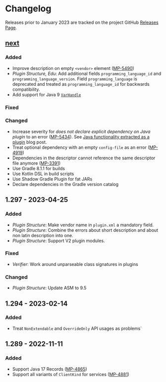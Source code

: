 # Changelog

Releases prior to January 2023 are tracked on the project GitHub [Releases Page](https://github.com/JetBrains/intellij-plugin-verifier/releases).

## [next]

### Added
- Improve description on empty `<vendor>` element ([MP-5490](https://youtrack.jetbrains.com/issue/MP-5490))
- _Plugin Structure, Edu_: Add additional fields `programming_language_id` and `programming_language_version`. Field   `programming_language` is deprecated and treated as `programming_language_id` for backwards compatibility.
- Add support for Java 9 [`VarHandle`](https://docs.oracle.com/en/java/javase/17/docs/api/java.base/java/lang/invoke/VarHandle.html) 

### Fixed

### Changed
- Increase severity for _does not declare explicit dependency on Java plugin_ to an error ([MP-5434](https://youtrack.jetbrains.com/issue/MP-5434)). See [Java functionality extracted as a plugin](https://blog.jetbrains.com/platform/2019/06/java-functionality-extracted-as-a-plugin) blog post.
- Treat optional dependency with an empty `config-file` as an error ([MP-4919](https://youtrack.jetbrains.com/issue/MP-4919))
- Dependencies in the descriptor cannot reference the same descriptor file anymore ([MP-3391](https://youtrack.jetbrains.com/issue/MP-3391))
- Use Gradle 8.1.1 for builds
- Use Kotlin DSL in build scripts
- Use Shadow Gradle Plugin for fat JARs
- Declare dependencies in the Gradle version catalog

## 1.297 - 2023-04-25

### Added

- _Plugin Structure_: Make vendor name in `plugin.xml` a mandatory field.
- _Plugin Structure_: Combine the errors about short description and about non latin description into one.
- _Plugin Structure_: Support V2 plugin modules.

### Fixed
- _Verifier_: Work around unparseable class signatures in plugins

### Changed

- _Plugin Structure_: Update ASM to 9.5

## 1.294 - 2023-02-14

### Added

- Treat `NonExtendable` and `OverrideOnly` API usages as problems`

## 1.289 - 2022-11-11

### Added

- Support Java 17 Records ([MP-4865](https://youtrack.jetbrains.com/issue/MP-4865/Plugin-Verifier-Problems-handling-java.lang.Record))
- Support all variants of `ClientKind` for services  ([MP-4881](https://youtrack.jetbrains.com/issue/MP-4881/Plugin-Verifier-support-all-variants-of-com.intellij.openapi.client.ClientKind-for-services))

[next]: https://github.com/JetBrains/intellij-plugin-verifier/compare/v1.297...HEAD
[1.297]: https://github.com/JetBrains/intellij-plugin-verifier/compare/v1.294...v1.297
[1.294]: https://github.com/JetBrains/intellij-plugin-verifier/compare/v1.289...v1.294
[1.289]: https://github.com/JetBrains/intellij-plugin-verifier/compare/v1.288...v1.289

